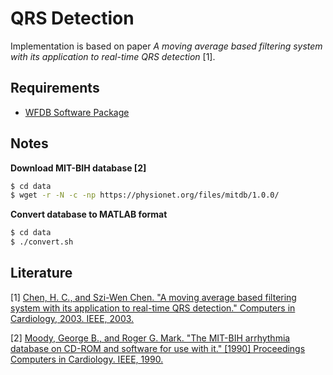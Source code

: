 # QRS Detection

Implementation is based on paper *A moving average based filtering system with its application to real-time QRS detection* [1].

## Requirements
* [WFDB Software Package](https://archive.physionet.org/physiotools/wfdb.shtml)

## Notes

**Download MIT-BIH database [2]**
```bash
$ cd data
$ wget -r -N -c -np https://physionet.org/files/mitdb/1.0.0/
```

**Convert database to MATLAB format**
```bash
$ cd data
$ ./convert.sh
```

## Literature

[1] [Chen, H. C., and Szi-Wen Chen. "A moving average based filtering system with its application to real-time QRS detection." Computers in Cardiology, 2003. IEEE, 2003.](http://cinc.org/archives/2003/pdf/585.pdf)

[2] [Moody, George B., and Roger G. Mark. "The MIT-BIH arrhythmia database on CD-ROM and software for use with it." [1990] Proceedings Computers in Cardiology. IEEE, 1990.](http://georgebmoody.com/publications/mitdb-cinc-1990.pdf)

